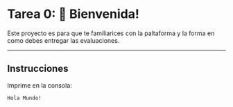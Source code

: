# Tarea 0: 👋 Bienvenida!

Este proyecto es para que te familiarices con la paltaforma y la forma en como debes entregar las evaluaciones.

---

## Instrucciones

Imprime en la consola:

```
Hola Mundo!
```
